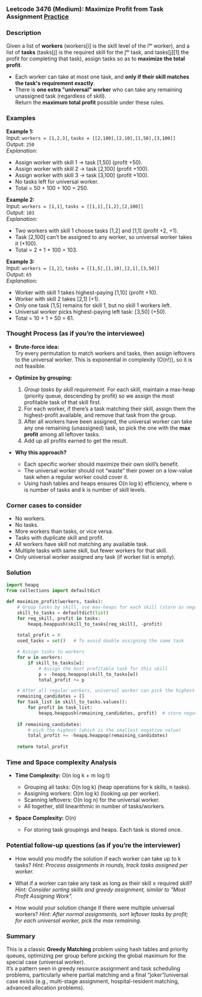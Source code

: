 ### Leetcode 3476 (Medium): Maximize Profit from Task Assignment [Practice](https://leetcode.com/problems/maximize-profit-from-task-assignment)

### Description  
Given a list of **workers** (workers[i] is the skill level of the iᵗʰ worker), and a list of **tasks** (tasks[j] is the required skill for the jᵗʰ task, and tasks[j][1] the profit for completing that task), assign tasks so as to **maximize the total profit**.  
- Each worker can take at most one task, and **only if their skill matches the task's requirement exactly**.
- There is **one extra "universal" worker** who can take any remaining unassigned task (regardless of skill).  
Return the **maximum total profit** possible under these rules.

### Examples  

**Example 1:**  
Input: `workers = [1,2,3]`, `tasks = [[2,100],[2,10],[1,50],[3,100]]`  
Output: `250`  
*Explanation:*
- Assign worker with skill 1 → task [1,50] (profit +50).
- Assign worker with skill 2 → task [2,100] (profit +100).
- Assign worker with skill 3 → task [3,100] (profit +100).
- No tasks left for universal worker.
- Total = 50 + 100 + 100 = 250.

**Example 2:**  
Input: `workers = [1,1]`, `tasks = [[1,1],[1,2],[2,100]]`  
Output: `103`  
*Explanation:*
- Two workers with skill 1 choose tasks [1,2] and [1,1] (profit +2, +1).
- Task [2,100] can’t be assigned to any worker, so universal worker takes it (+100).
- Total = 2 + 1 + 100 = 103.

**Example 3:**  
Input: `workers = [1,2]`, `tasks = [[1,5],[1,10],[2,1],[3,50]]`  
Output: `65`  
*Explanation:*
- Worker with skill 1 takes highest-paying [1,10] (profit +10).
- Worker with skill 2 takes [2,1] (+1).
- Only one task [1,5] remains for skill 1, but no skill 1 workers left.
- Universal worker picks highest-paying left task: [3,50] (+50).
- Total = 10 + 1 + 50 = 61.

### Thought Process (as if you’re the interviewee)  

- **Brute-force idea:**  
  Try every permutation to match workers and tasks, then assign leftovers to the universal worker. This is exponential in complexity (O(n!)), so it is not feasible.

- **Optimize by grouping:**  
  1. *Group tasks by skill requirement.* For each skill, maintain a max-heap (priority queue, descending by profit) so we assign the most profitable task of that skill first.
  2. For each worker, if there’s a task matching their skill, assign them the highest-profit available, and remove that task from the group.
  3. After all workers have been assigned, the universal worker can take any one remaining (unassigned) task, so pick the one with the **max profit** among all leftover tasks.
  4. Add up all profits earned to get the result.

- **Why this approach?**
  - Each specific worker should maximize their own skill’s benefit.
  - The universal worker should not “waste” their power on a low-value task when a regular worker could cover it.
  - Using hash tables and heaps ensures O(n log k) efficiency, where n is number of tasks and k is number of skill levels.

### Corner cases to consider  
- No workers.
- No tasks.
- More workers than tasks, or vice versa.
- Tasks with duplicate skill and profit.
- All workers have skill not matching any available task.
- Multiple tasks with same skill, but fewer workers for that skill.
- Only universal worker assigned any task (if worker list is empty).

### Solution

```python
import heapq
from collections import defaultdict

def maximize_profit(workers, tasks):
    # Group tasks by skill, use max-heaps for each skill (store as negative profit for max-heap via heapq)
    skill_to_tasks = defaultdict(list)
    for req_skill, profit in tasks:
        heapq.heappush(skill_to_tasks[req_skill], -profit)
    
    total_profit = 0
    used_tasks = set()   # To avoid double assigning the same task

    # Assign tasks to workers
    for w in workers:
        if skill_to_tasks[w]:
            # Assign the most profitable task for this skill
            p = -heapq.heappop(skill_to_tasks[w])
            total_profit += p

    # After all regular workers, universal worker can pick the highest-profit leftover task.
    remaining_candidates = []
    for task_list in skill_to_tasks.values():
        for profit in task_list:
            heapq.heappush(remaining_candidates, profit)  # store negative profits
    
    if remaining_candidates:
        # pick the highest (which is the smallest negative value)
        total_profit += -heapq.heappop(remaining_candidates)
    
    return total_profit
```

### Time and Space complexity Analysis  

- **Time Complexity:** O(n log k + m log t)  
  - Grouping all tasks: O(n log k) (heap operations for k skills, n tasks).
  - Assigning workers: O(m log k) (looking up per worker).
  - Scanning leftovers: O(n log n) for the universal worker.
  - All together, still linearithmic in number of tasks/workers.

- **Space Complexity:** O(n)
  - For storing task groupings and heaps. Each task is stored once.

### Potential follow-up questions (as if you’re the interviewer)  

- How would you modify the solution if each worker can take up to k tasks?
  *Hint: Process assignments in rounds, track tasks assigned per worker.*

- What if a worker can take any task as long as their skill ≥ required skill?
  *Hint: Consider sorting skills and greedy assignment, similar to "Most Profit Assigning Work".*

- How would your solution change if there were multiple universal workers?
  *Hint: After normal assignments, sort leftover tasks by profit; for each universal worker, pick the max remaining.*

### Summary
This is a classic **Greedy Matching** problem using hash tables and priority queues, optimizing per group before picking the global maximum for the special case (universal worker).  
It’s a pattern seen in greedy resource assignment and task scheduling problems, particularly where partial matching and a final “joker”/universal case exists (e.g., multi-stage assignment, hospital-resident matching, advanced allocation problems).